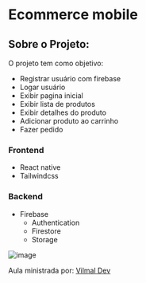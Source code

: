 # Ecommerce mobile
## Sobre o Projeto:
O projeto tem como objetivo:
- Registrar usuário com firebase
- Logar usuário
- Exibir pagina inicial
- Exibir lista de produtos
- Exibir detalhes do produto
- Adicionar produto ao carrinho
- Fazer pedido
### Frontend
- React native
- Tailwindcss
### Backend
- Firebase
   - Authentication
   - Firestore
   - Storage
 
![image](https://github.com/ca-madureira/fashion-app/assets/121184472/740b87af-437a-4df9-acd0-d44147e970aa)



Aula ministrada por: [Vilmal Dev](https://www.youtube.com/watch?v=pXzbgVQpaRM&t=565s) 
